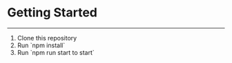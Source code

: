 <h1>Getting Started</h1>
<hr>
<ol>
    <li>Clone this repository</li>
    <li>Run `npm install`</li>
    <li>Run `npm run start to start`</li>
</ol>
